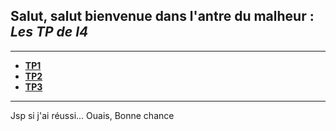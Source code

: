 ## Salut, salut bienvenue dans l'antre du malheur : *Les TP de I4*
---
- [**TP1**](./TP1/Main.md)
- [**TP2**](./TP2/Main.md)
- [**TP3**](./TP3/Main.md)
---
Jsp si j'ai réussi...
Ouais, Bonne chance
